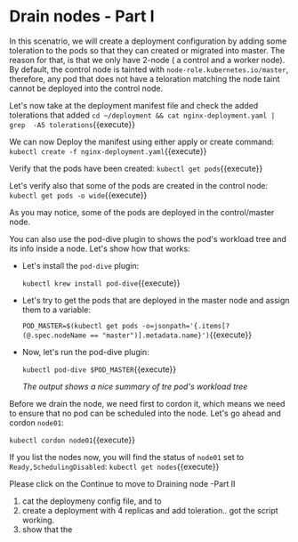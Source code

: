 # Drain nodes - Part I

In this scenatrio, we will create a deployment configuration by adding some toleration to the pods so that they can created or migrated into master.
The reason for that, is that we only have 2-node ( a control and a worker node).  By default, the control node is tainted with `node-role.kubernetes.io/master`,  therefore, any pod that does not have a teloration matching the node taint cannot be deployed into the control node.

Let's now take at the deployment manifest file and check the  added tolerations that added
`cd ~/deployment && cat nginx-deployment.yaml | grep  -A5 tolerations`{{execute}}

We can now Deploy the manifest using either apply or create command:
`kubectl create -f nginx-deployment.yaml`{{execute}}

Verify that the pods have been created:
`kubectl get pods`{{execute}}

Let's verify also that some of the pods are created in the control node:
`kubectl get pods -o wide`{{execute}}

As you may notice, some of the pods are deployed in the control/master node.

You can also use the pod-dive plugin to shows the pod's  workload tree and its info inside a node. Let's show how that works:

- Let's install the `pod-dive` plugin:
  
  `kubectl krew install pod-dive`{{execute}}

- Let's try to get the pods that are deployed in the master node and assign them to a variable:

  `POD_MASTER=$(kubectl get pods -o=jsonpath='{.items[?(@.spec.nodeName == "master")].metadata.name}')`{{execute}}

- Now, let's run the pod-dive plugin:

  `kubectl pod-dive $POD_MASTER`{{execute}}

  *The output shows a nice summary of tre pod's workload tree*

Before we drain the node, we need first to cordon it, which means we need to ensure that no pod can be scheduled into the node. Let's go ahead and cordon `node01`:

`kubectl cordon node01`{{execute}}

If you list the nodes now, you will find the status of  `node01`  set to `Ready,SchedulingDisabled`:
`kubectl get nodes`{{execute}}

Please click on the Continue to move to Draining node -Part II

1. cat the deploymeny config file, and to 
2. create a deployment with 4 replicas  and add toleration.. got the script working.
3.  show that the 
